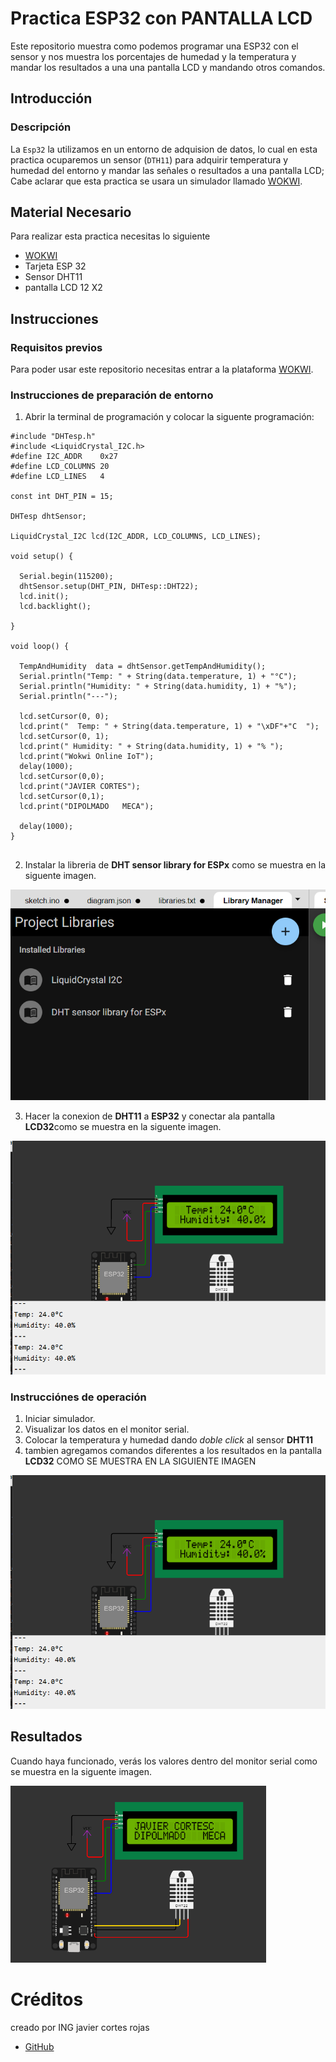 # Practica ESP32 con PANTALLA LCD
Este repositorio muestra como podemos programar una ESP32 con el sensor  y nos muestra los porcentajes de humedad y la temperatura y mandar los resultados a una una pantalla LCD y mandando otros comandos.


## Introducción

### Descripción

La ```Esp32``` la utilizamos en un entorno de adquision de datos, lo cual en esta practica ocuparemos un sensor (```DTH11```) para adquirir temperatura y humedad del entorno y mandar las señales o resultados a una pantalla LCD; Cabe aclarar que esta practica se usara un simulador llamado [WOKWI](https://https://wokwi.com/).


## Material Necesario

Para realizar esta practica necesitas lo siguiente

- [WOKWI](https://https://wokwi.com/)
- Tarjeta ESP 32
- Sensor DHT11
- pantalla LCD 12 X2


## Instrucciones

### Requisitos previos

Para poder usar este repositorio necesitas entrar a la plataforma [WOKWI](https://https://wokwi.com/).


### Instrucciones de preparación de entorno 

1. Abrir la terminal de programación y colocar la siguente programación:

```
#include "DHTesp.h"
#include <LiquidCrystal_I2C.h>
#define I2C_ADDR    0x27
#define LCD_COLUMNS 20
#define LCD_LINES   4

const int DHT_PIN = 15;

DHTesp dhtSensor;

LiquidCrystal_I2C lcd(I2C_ADDR, LCD_COLUMNS, LCD_LINES);

void setup() {

  Serial.begin(115200);
  dhtSensor.setup(DHT_PIN, DHTesp::DHT22);
  lcd.init();
  lcd.backlight();

}

void loop() {

  TempAndHumidity  data = dhtSensor.getTempAndHumidity();
  Serial.println("Temp: " + String(data.temperature, 1) + "°C");
  Serial.println("Humidity: " + String(data.humidity, 1) + "%");
  Serial.println("---");
  
  lcd.setCursor(0, 0);
  lcd.print("  Temp: " + String(data.temperature, 1) + "\xDF"+"C  ");
  lcd.setCursor(0, 1);
  lcd.print(" Humidity: " + String(data.humidity, 1) + "% ");
  lcd.print("Wokwi Online IoT");
  delay(1000);
  lcd.setCursor(0,0);
  lcd.print("JAVIER CORTES");
  lcd.setCursor(0,1);
  lcd.print("DIPOLMADO   MECA");

  delay(1000);
}


```
2. Instalar la libreria de **DHT sensor library for ESPx** como se muestra en la siguente imagen.

![](https://raw.githubusercontent.com/javsCOR/PRACTICAESP32-LCD/2224cfb3ec0195266556f4e9c4764869b8c893ef/LIBRERIAS.png)

3. Hacer la conexion de **DHT11** a **ESP32**  y conectar ala pantalla **LCD32**como se muestra en la siguente imagen.

![](https://github.com/javsCOR/PRACTICAESP32-LCD/blob/main/1.png?raw=true)

### Instrucciónes de operación

1. Iniciar simulador.
2. Visualizar los datos en el monitor serial.
3. Colocar la temperatura y humedad dando *doble click* al sensor **DHT11** 
4. tambien  agregamos comandos diferentes a los resultados en la pantalla **LCD32** COMO SE MUESTRA EN LA SIGUIENTE  IMAGEN 

![](https://github.com/javsCOR/PRACTICAESP32-LCD/blob/main/1.png?raw=true)


## Resultados

Cuando haya funcionado, verás los valores dentro del monitor serial como se muestra en la siguente imagen.

![](https://github.com/javsCOR/PRACTICAESP32-LCD/blob/main/3.png?raw=true)







# Créditos

creado por ING javier cortes rojas

- [GitHub](https://github.com/DiegoJm10)